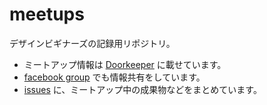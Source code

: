 meetups
=======

デザインビギナーズの記録用リポジトリ。

* ミートアップ情報は [Doorkeeper](http://debeg.doorkeeper.jp/) に載せています。
* [facebook group](https://www.facebook.com/groups/118476225013593/) でも情報共有をしています。
* [issues](https://github.com/reading-hack-design/meetups/issues) に、ミートアップ中の成果物などをまとめています。

